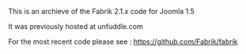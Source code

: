 This is an archieve of the Fabrik 2.1.x code for Joomla 1.5

It was previously hosted at unfuddle.com

For the most recent code please see : https://github.com/Fabrik/fabrik